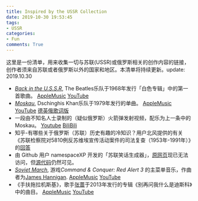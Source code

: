 ```yaml
---
title: Inspired by the USSR Collection
date: 2019-10-30 19:53:45
tags: 
- USSR
categories: 
- Fun 
comments: True
---
```

这里是一份清单，用来收集一切与苏联(USSR)或俄罗斯相关的创作内容的链接，创作者须来自苏联或者俄罗斯以外的国家和地区。本清单将持续更新。update: 2019.10.30

- [*Back in the U.S.S.R*](https://en.wikipedia.org/wiki/Back_in_the_U.S.S.R.), The Beatles乐队于1968年发行「白色专辑」中的第一首歌曲。 [AppleMusic](https://music.apple.com/cn/album/back-in-the-u-s-s-r/1441133180?i=1441133197)  [YouTube](https://youtu.be/dc2tJqnkLLA)
- [*Moskau*](https://en.wikipedia.org/wiki/Moskau_(song)), Dschinghis Khan乐队于1979年发行的单曲。 [AppleMusic](https://music.apple.com/cn/album/moskau/1443318085?i=1443318936) [YouTube](https://youtu.be/8fSpEYQUNpQ) [德英俄歌词版](https://youtu.be/8PvOSp4mxn0)
- 一段由不知名人士录制的（疑似俄罗斯）火箭弹发射视频，配乐为上一条中的 Moskau。 [Youtube](https://youtu.be/nuCIA31LfIU) [BiliBili](https://www.bilibili.com/video/av23904250)
- 知乎-有哪些关于俄罗斯（苏联）历史有趣的冷知识？用户北风提供的有关《苏联检察院对5810例反苏维埃宣传活动案件的司法复查（1953年-1991年）》的[回答](https://www.zhihu.com/question/46689642/answer/632100163)
- 由 Github 用户 namespaceXP 开发的「苏联笑话生成器」，[原网页](http://namespacexp.github.io/joke/)现已无法访问，但[源代码](https://github.com/namespaceXP/namespaceXP.github.io/tree/master/joke)仍然可见。
- [*Soviet March*](https://en.wikipedia.org/wiki/Music_of_the_Command_%26_Conquer_series#Command_&_Conquer:_Red_Alert_3), 游戏*Command & Conquer: Red Alert 3* 的主菜单音乐，作曲者为[James Hannigan](https://en.wikipedia.org/wiki/James_Hannigan).  [AppleMusic](https://music.apple.com/cn/album/red-alert-3-theme-soviet-march/1233371351?i=1233371353) [YouTube](https://www.youtube.com/watch?v=lDQ7hXMLxGc)
- 《手扶拖拉机斯基》，歌手[张蔷](https://zh.wikipedia.org/wiki/%E5%BC%A0%E8%94%B7)于2013年发行的专辑《别再问我什么是迪斯科》中的曲目。 [AppleMusic](https://music.apple.com/cn/album/%E6%89%8B%E6%89%B6%E6%8B%96%E6%8B%89%E6%9C%BA%E6%96%AF%E5%9F%BA/1437767027?i=1437767040) [YouTube](https://youtu.be/rLIcOvDRnZE)



